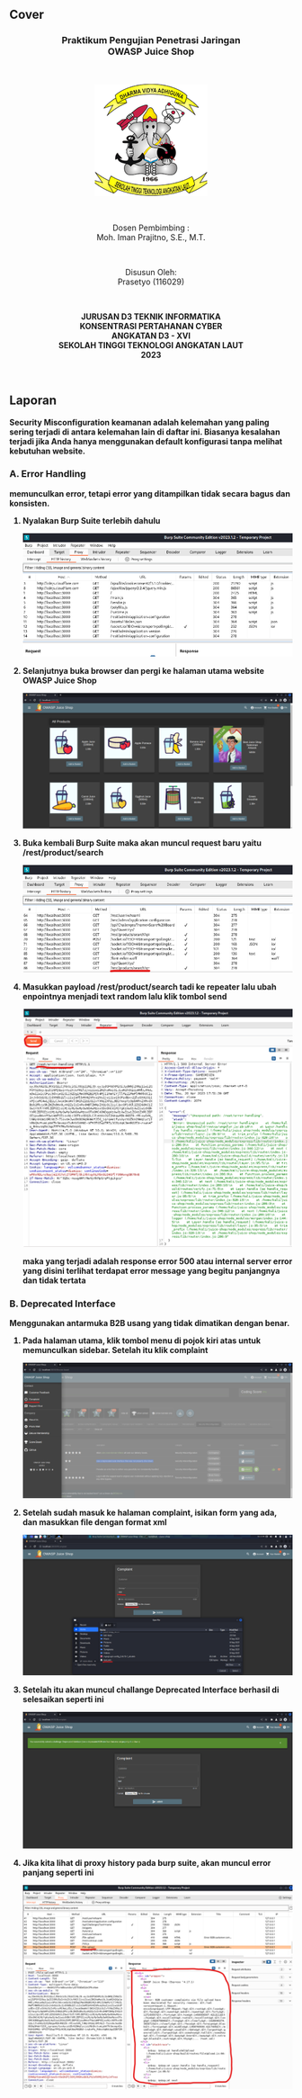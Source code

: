 ## Cover

<h3 align="center">
    <b>Praktikum Pengujian Penetrasi Jaringan</b><br>
    OWASP Juice Shop<br>
     
</h3>
<br>
<p align="center">
  <img src="../../public/logo_sttal.png" alt="Logo STTAL" width="200">
</p>
<br>
<p align="center">
    Dosen Pembimbing :<br>
    Moh. Iman Prajitno, S.E., M.T.
</p>
<br>
<p align="center">
    Disusun Oleh:<br>
    Prasetyo (116029)
</p>
<br>
<p align="center">
    <b>
        JURUSAN D3 TEKNIK INFORMATIKA <br>
        KONSENTRASI PERTAHANAN CYBER <br>
        ANGKATAN D3 - XVI <br> 
        SEKOLAH TINGGI TEKNOLOGI ANGKATAN LAUT <br>
        2023
    </br>
</p>
<br>


## Laporan

Security Misconfiguration keamanan adalah kelemahan yang paling sering terjadi di antara kelemahan lain di daftar ini. Biasanya kesalahan terjadi jika Anda hanya menggunakan default konfigurasi tanpa melihat kebutuhan website.

### A. Error Handling

memunculkan error, tetapi error yang ditampilkan tidak secara bagus dan konsisten.

1. Nyalakan Burp Suite terlebih dahulu

    ![Screenshot](images/1.png)

2. Selanjutnya buka browser dan pergi ke halaman utama website OWASP Juice Shop

    ![Screenshot](images/2.png)

3. Buka kembali Burp Suite maka akan muncul request baru yaitu /rest/product/search

    ![Screenshot](images/3.png)

4. Masukkan payload /rest/product/search tadi ke repeater lalu ubah enpointnya menjadi text random lalu klik tombol send

    ![Screenshot](images/4.png)

    maka yang terjadi adalah response error 500 atau internal server error yang disini terlihat terdapat error message yang begitu panjangnya dan tidak tertata


### B. Deprecated Interface

Menggunakan antarmuka B2B usang yang tidak dimatikan dengan benar.

1. Pada halaman utama, klik tombol menu di pojok kiri atas untuk memunculkan sidebar. Setelah itu klik complaint

    ![Screenshot](images/5.png)

2. Setelah sudah masuk ke halaman complaint, isikan form yang ada, dan masukkan file dengan format xml

    ![Screenshot](images/6.png)

3. Setelah itu akan muncul challange Deprecated Interface berhasil di selesaikan seperti ini

    ![Screenshot](images/7.png)

4. Jika kita lihat di proxy history pada burp suite, akan muncul error panjang seperti ini

    ![Screenshot](images/8.png)

